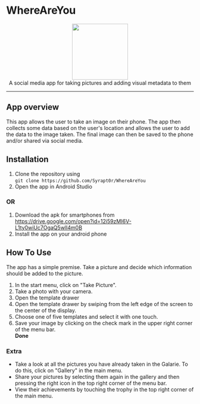 # WhereAreYou
<p align="center">
  <img src="http://lh3.googleusercontent.com/gN6iBKP1b2GTXZZoCxhyXiYIAh8QJ_8xzlhEK6csyDadA4GdkEdIEy9Bc8s5jozt1g=w300" width=150 height="auto"><br>
  A social media app for taking pictures and adding visual metadata to them</p>
<hr>

## App overview
This app allows the user to take an image on their phone. The app then collects some data based on the user's location and allows the user to add the data to the image taken. The final image can then be saved to the phone and/or shared via social media.

## Installation
1. Clone the repository using<br>
`git clone https://github.com/Syrapt0r/WhereAreYou`
1. Open the app in Android Studio
### OR
1. Download the apk for smartphones from<br>
https://drive.google.com/open?id=12i59zMI6V-L1ty0wiUc7OgaQ5wlI4m0B
2. Install the app on your android phone

## How To Use
The app has a simple premise. Take a picture and decide which information should be added to the picture.
1. In the start menu, click on "Take Picture".
2. Take a photo with your camera.
3. Open the template drawer
4. Open the template drawer by swiping from the left edge of the screen to the center of the display.
5. Choose one of five templates and select it with one touch.
6. Save your image by clicking on the check mark in the upper right corner of the menu bar.<br>
<b>Done</b>
### Extra
- Take a look at all the pictures you have already taken in the Galarie. To do this, click on "Gallery" in the main menu.
- Share your pictures by selecting them again in the gallery and then pressing the right icon in the top right corner of the menu bar.
- View their achievements by touching the trophy in the top right corner of the main menu.
